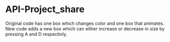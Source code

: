 # API-Project_share
Original code has one box which changes color and one box that animates. New code adds a new box which can either increase or decrease
in size by pressing A and D respectivly.
